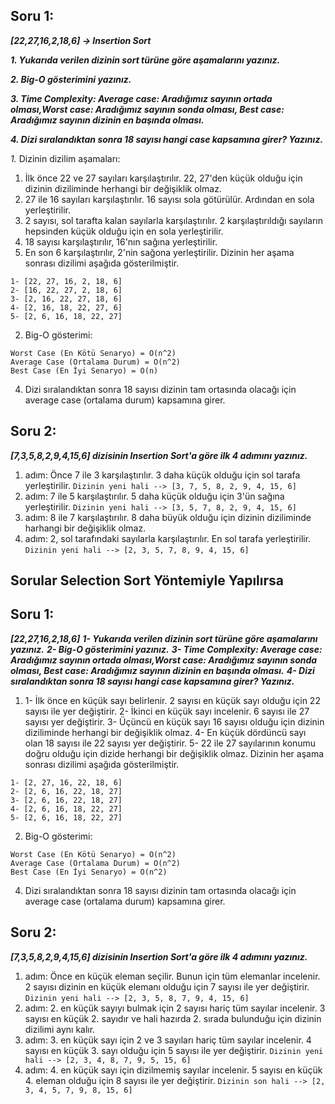## Soru 1:
***[22,27,16,2,18,6] -> Insertion Sort***

***1. Yukarıda verilen dizinin sort türüne göre aşamalarını yazınız.***

***2. Big-O gösterimini yazınız.***

***3. Time Complexity: Average case: Aradığımız sayının ortada olması,Worst case: Aradığımız sayının sonda olması, Best case: Aradığımız sayının dizinin en başında olması.***

***4. Dizi sıralandıktan sonra 18 sayısı hangi case kapsamına girer? Yazınız.***


*1.* Dizinin dizilim aşamaları:
1. İlk önce 22 ve 27 sayıları karşılaştırılır. 22, 27'den küçük olduğu için dizinin diziliminde herhangi bir değişiklik olmaz.
2. 27 ile 16 sayıları karşılaştırılır. 16 sayısı sola götürülür. Ardından en sola yerleştirilir.
3. 2 sayısı, sol tarafta kalan sayılarla karşılaştırılır. 2 karşılaştırıldığı sayıların hepsinden küçük olduğu için en sola yerleştirilir.
4. 18 sayısı karşılaştırılır, 16'nın sağına yerleştirilir.
5. En son 6 karşılaştırılır, 2'nin sağona yerleştirilir.
Dizinin her aşama sonrası dizilimi aşağıda gösterilmiştir.
```
1- [22, 27, 16, 2, 18, 6]
2- [16, 22, 27, 2, 18, 6]
3- [2, 16, 22, 27, 18, 6]
4- [2, 16, 18, 22, 27, 6]
5- [2, 6, 16, 18, 22, 27]
```
2. Big-O gösterimi:
```
Worst Case (En Kötü Senaryo) = O(n^2)
Average Case (Ortalama Durum) = O(n^2)
Best Case (En İyi Senaryo) = O(n)
```
4. Dizi sıralandıktan sonra 18 sayısı dizinin tam ortasında olacağı için average case (ortalama durum) kapsamına girer.

## Soru 2:
***[7,3,5,8,2,9,4,15,6] dizisinin Insertion Sort'a göre ilk 4 adımını yazınız.***
1. adım: Önce 7 ile 3 karşılaştırılır. 3 daha küçük olduğu için sol tarafa yerleştirilir.
`Dizinin yeni hali --> [3, 7, 5, 8, 2, 9, 4, 15, 6]`
2. adım: 7 ile 5 karşılaştırılır. 5 daha küçük olduğu için 3'ün sağına yerleştirilir.
`Dizinin yeni hali --> [3, 5, 7, 8, 2, 9, 4, 15, 6]`
3. adım: 8 ile 7 karşılaştırılır. 8 daha büyük olduğu için dizinin diziliminde harhangi bir değişiklik olmaz.
4. adım: 2, sol tarafındaki sayılarla karşılaştırılır. En sol tarafa yerleştirilir.
`Dizinin yeni hali --> [2, 3, 5, 7, 8, 9, 4, 15, 6]`


## Sorular Selection Sort Yöntemiyle Yapılırsa

## Soru 1:
***[22,27,16,2,18,6]***
***1- Yukarıda verilen dizinin sort türüne göre aşamalarını yazınız.***
***2- Big-O gösterimini yazınız.***
***3- Time Complexity: Average case: Aradığımız sayının ortada olması,Worst case: Aradığımız sayının sonda olması, Best case: Aradığımız sayının dizinin en başında olması.***
***4- Dizi sıralandıktan sonra 18 sayısı hangi case kapsamına girer? Yazınız.***


1. 1- İlk önce en küçük sayı belirlenir. 2 sayısı en küçük sayı olduğu için 22 sayısı ile yer değiştirir.
2- İkinci en küçük sayı incelenir. 6 sayısı ile 27 sayısı yer değiştirir.
3- Üçüncü en küçük sayı 16 sayısı olduğu için dizinin diziliminde herhangi bir değişiklik olmaz.
4- En küçük dördüncü sayı olan 18 sayısı ile 22 sayısı yer değiştirir.
5- 22 ile 27 sayılarının konumu doğru olduğu için dizide herhangi bir değişiklik olmaz.
Dizinin her aşama sonrası dizilimi aşağıda gösterilmiştir.
```
1- [2, 27, 16, 22, 18, 6]
2- [2, 6, 16, 22, 18, 27]
3- [2, 6, 16, 22, 18, 27]
4- [2, 6, 16, 18, 22, 27]
5- [2, 6, 16, 18, 22, 27]
```
2. Big-O gösterimi:
```
Worst Case (En Kötü Senaryo) = O(n^2)
Average Case (Ortalama Durum) = O(n^2)
Best Case (En İyi Senaryo) = O(n^2)
```
4. Dizi sıralandıktan sonra 18 sayısı dizinin tam ortasında olacağı için average case (ortalama durum) kapsamına girer.

## Soru 2:
***[7,3,5,8,2,9,4,15,6] dizisinin Insertion Sort'a göre ilk 4 adımını yazınız.***
1. adım: Önce en küçük eleman seçilir. Bunun için tüm elemanlar incelenir. 2 sayısı dizinin en küçük elemanı olduğu için 7 sayısı ile yer değiştirir.
`Dizinin yeni hali --> [2, 3, 5, 8, 7, 9, 4, 15, 6]`
2. adım: 2. en küçük sayıyı bulmak için 2 sayısı hariç tüm sayılar incelenir. 3 sayısı en küçük 2. sayıdır ve hali hazırda 2. sırada bulunduğu için dizinin dizilimi aynı kalır.
3. adım: 3. en küçük sayı için 2 ve 3 sayıları hariç tüm sayılar incelenir. 4 sayısı en küçük 3. sayı olduğu için 5 sayısı ile yer değiştirir.
`Dizinin yeni hali --> [2, 3, 4, 8, 7, 9, 5, 15, 6]`
4. adım: 4. en küçük sayı için dizilmemiş sayılar incelenir. 5 sayısı en küçük 4. eleman olduğu için 8 sayısı ile yer değiştirir.
`Dizinin son hali --> [2, 3, 4, 5, 7, 9, 8, 15, 6]`